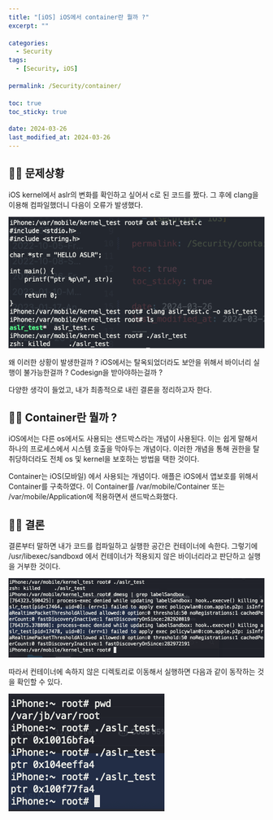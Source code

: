 ```yaml
---
title: "[iOS] iOS에서 container란 뭘까 ?"
excerpt: ""

categories:
  - Security
tags:
  - [Security, iOS]

permalink: /Security/container/

toc: true
toc_sticky: true

date: 2024-03-26
last_modified_at: 2024-03-26
---
```


## ☝🏻 문제상황
iOS kernel에서 aslr의 변화를 확인하고 싶어서 c로 된 코드를 짰다.
그 후에 clang을 이용해 컴파일했더니 다음이 오류가 발생했다.

<div>
    <img src="/assets/images/aslr.png" alt=""  />
</div>



왜 이러한 상황이 발생한걸까 ?
iOS에서는 탈옥되었더라도 보안을 위해서 바이너리 실행이 불가능한걸까 ?
Codesign을 받아야하는걸까 ?

다양한 생각이 들었고, 내가 최종적으로 내린 결론을 정리하고자 한다.

## ☝🏻 Container란 뭘까 ?
iOS에서는 다른 os에서도 사용되는 샌드박스라는 개념이 사용된다.
이는 쉽게 말해서 하나의 프로세스에서 시스템 호출을 막아두는 개념이다. 
이러한 개념을 통해 권한을 탈취당하더라도 전체 os 및 kernel을 보호하는 방법을 택한 것이다. 

Container는 iOS(모바일) 에서 사용되는 개념이다.
애플은 iOS에서 앱보호를 위해서 Container를 구축하였다.
이 Container를 /var/mobile/Container 또는 /var/mobile/Application에 적용하면서 샌드박스화했다.

## ☝🏻 결론
결론부터 말하면 내가 코드를 컴파일하고 실행한 공간은 컨테이너에 속한다.
그렇기에 /usr/libexec/sandboxd 에서 컨테이너가 적용되지 않은 바이너리라고 판단하고 실행을 거부한 것이다.

<div>
  <img src="/assets/images/error message.png" alt="" />
</div>


따라서 컨테이너에 속하지 않은 디렉토리로 이동해서 실행하면 다음과 같이 동작하는 것을 확인할 수 있다.

<div>
  <img src="/assets/images/aslr_test.png" alt="" />
</div>

